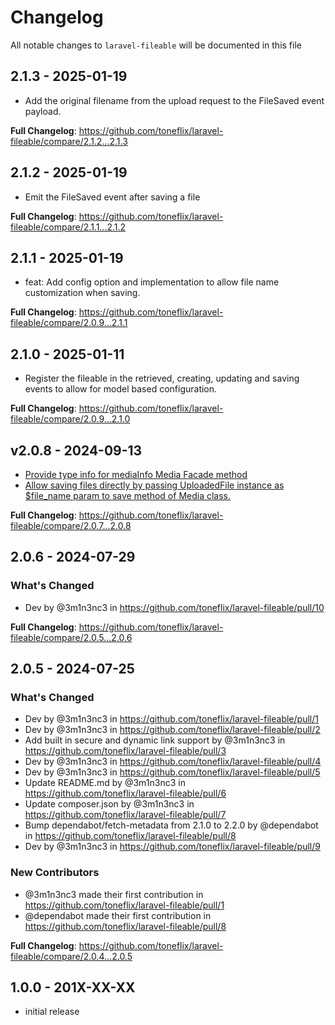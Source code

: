 # Changelog

All notable changes to `laravel-fileable` will be documented in this file

## 2.1.3 - 2025-01-19

* Add the original filename from the upload request to the FileSaved event payload.

**Full Changelog**: https://github.com/toneflix/laravel-fileable/compare/2.1.2...2.1.3

## 2.1.2 - 2025-01-19

* Emit the FileSaved event after saving a file

**Full Changelog**: https://github.com/toneflix/laravel-fileable/compare/2.1.1...2.1.2

## 2.1.1 - 2025-01-19

* feat: Add config option and implementation to allow file name customization when saving.

**Full Changelog**: https://github.com/toneflix/laravel-fileable/compare/2.0.9...2.1.1

## 2.1.0 - 2025-01-11

- Register the fileable in the retrieved, creating, updating and saving events to allow for model based configuration.

**Full Changelog**: https://github.com/toneflix/laravel-fileable/compare/2.0.9...2.1.0

## v2.0.8 - 2024-09-13

- [Provide type info for mediaInfo Media Facade method](https://github.com/toneflix/laravel-fileable/commit/73dfe5f6b478d79b2b04215f7d54b698ec979b54)
- [Allow saving files directly by passing UploadedFile instance as $file_name param to save method of Media class.](https://github.com/toneflix/laravel-fileable/commit/d21c311742723483a6ca402ba386e2f1a99ec011)

**Full Changelog**: https://github.com/toneflix/laravel-fileable/compare/2.0.7...2.0.8

## 2.0.6 - 2024-07-29

### What's Changed

* Dev by @3m1n3nc3 in https://github.com/toneflix/laravel-fileable/pull/10

**Full Changelog**: https://github.com/toneflix/laravel-fileable/compare/2.0.5...2.0.6

## 2.0.5 - 2024-07-25

### What's Changed

* Dev by @3m1n3nc3 in https://github.com/toneflix/laravel-fileable/pull/1
* Dev by @3m1n3nc3 in https://github.com/toneflix/laravel-fileable/pull/2
* Add built in secure and dynamic link support by @3m1n3nc3 in https://github.com/toneflix/laravel-fileable/pull/3
* Dev by @3m1n3nc3 in https://github.com/toneflix/laravel-fileable/pull/4
* Dev by @3m1n3nc3 in https://github.com/toneflix/laravel-fileable/pull/5
* Update README.md by @3m1n3nc3 in https://github.com/toneflix/laravel-fileable/pull/6
* Update composer.json by @3m1n3nc3 in https://github.com/toneflix/laravel-fileable/pull/7
* Bump dependabot/fetch-metadata from 2.1.0 to 2.2.0 by @dependabot in https://github.com/toneflix/laravel-fileable/pull/8
* Dev by @3m1n3nc3 in https://github.com/toneflix/laravel-fileable/pull/9

### New Contributors

* @3m1n3nc3 made their first contribution in https://github.com/toneflix/laravel-fileable/pull/1
* @dependabot made their first contribution in https://github.com/toneflix/laravel-fileable/pull/8

**Full Changelog**: https://github.com/toneflix/laravel-fileable/compare/2.0.4...2.0.5

## 1.0.0 - 201X-XX-XX

- initial release
